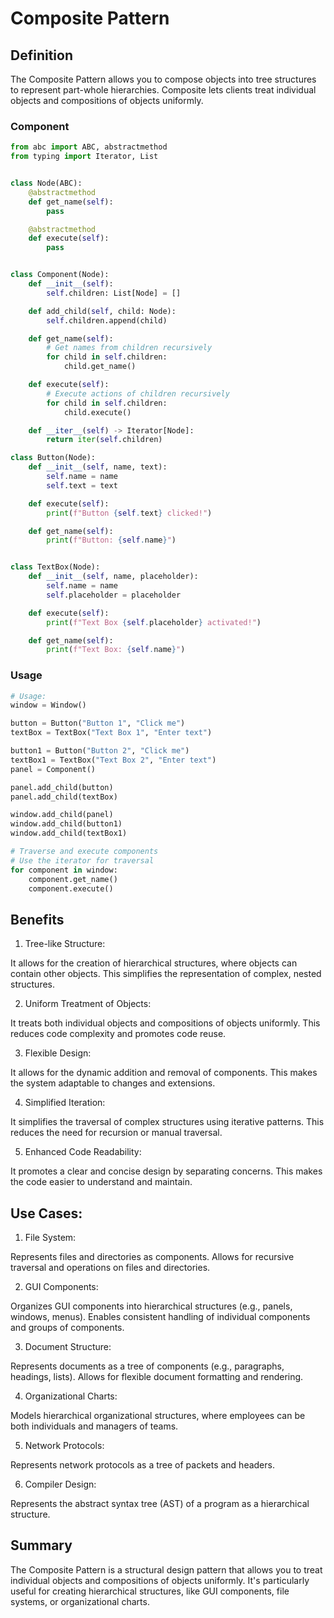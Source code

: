 # Composite Pattern

## Definition

The Composite Pattern allows you to compose objects into tree structures to represent part-whole hierarchies. Composite lets clients treat individual objects and compositions of objects uniformly.

### Component

```python
from abc import ABC, abstractmethod
from typing import Iterator, List


class Node(ABC):
    @abstractmethod
    def get_name(self):
        pass

    @abstractmethod
    def execute(self):
        pass


class Component(Node):
    def __init__(self):
        self.children: List[Node] = []

    def add_child(self, child: Node):
        self.children.append(child)

    def get_name(self):
        # Get names from children recursively
        for child in self.children:
            child.get_name()

    def execute(self):
        # Execute actions of children recursively
        for child in self.children:
            child.execute()

    def __iter__(self) -> Iterator[Node]:
        return iter(self.children)

class Button(Node):
    def __init__(self, name, text):
        self.name = name
        self.text = text

    def execute(self):
        print(f"Button {self.text} clicked!")

    def get_name(self):
        print(f"Button: {self.name}")


class TextBox(Node):
    def __init__(self, name, placeholder):
        self.name = name
        self.placeholder = placeholder

    def execute(self):
        print(f"Text Box {self.placeholder} activated!")

    def get_name(self):
        print(f"Text Box: {self.name}")
```

### Usage

```python
# Usage:
window = Window()

button = Button("Button 1", "Click me")
textBox = TextBox("Text Box 1", "Enter text")

button1 = Button("Button 2", "Click me")
textBox1 = TextBox("Text Box 2", "Enter text")
panel = Component()

panel.add_child(button)
panel.add_child(textBox)

window.add_child(panel)
window.add_child(button1)
window.add_child(textBox1)

# Traverse and execute components
# Use the iterator for traversal
for component in window:
    component.get_name()
    component.execute()
```

## Benefits

1. Tree-like Structure:

It allows for the creation of hierarchical structures, where objects can contain other objects.
This simplifies the representation of complex, nested structures.

2. Uniform Treatment of Objects:

It treats both individual objects and compositions of objects uniformly.
This reduces code complexity and promotes code reuse.

3. Flexible Design:

It allows for the dynamic addition and removal of components.
This makes the system adaptable to changes and extensions.

4. Simplified Iteration:

It simplifies the traversal of complex structures using iterative patterns.
This reduces the need for recursion or manual traversal.

5. Enhanced Code Readability:

It promotes a clear and concise design by separating concerns.
This makes the code easier to understand and maintain.

## Use Cases:

1. File System:

Represents files and directories as components.
Allows for recursive traversal and operations on files and directories.

2. GUI Components:

Organizes GUI components into hierarchical structures (e.g., panels, windows, menus).
Enables consistent handling of individual components and groups of components.

3. Document Structure:

Represents documents as a tree of components (e.g., paragraphs, headings, lists).
Allows for flexible document formatting and rendering.

4. Organizational Charts:

Models hierarchical organizational structures, where employees can be both individuals and managers of teams.

5. Network Protocols:

Represents network protocols as a tree of packets and headers.

6. Compiler Design:

Represents the abstract syntax tree (AST) of a program as a hierarchical structure.

## Summary

The Composite Pattern is a structural design pattern that allows you to treat individual objects and compositions of objects uniformly. It's particularly useful for creating hierarchical structures, like GUI components, file systems, or organizational charts.
